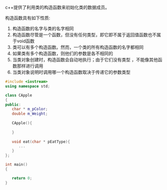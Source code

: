 
c++提供了利用类的构造函数来初始化类的数据成员。

构造函数具有如下性质:

1) 构造函数的名字与类的名字相同
2) 构造函数尽管是一个函数，但没有任何类型，即它即不属于返回值函数也不属于void函数
3) 类可以有多个构造函数。然而，一个类的所有构造函数的名字都相同 
4) 如果类有多个构造函数，则他们的参数是各不相同的
5) 当类对象创建时，构造函数会自动地执行；由于它们没有类型 ，不能像其他函数那样进行调用
6) 当类对象说明时调用哪一个构造函数取决于传递它的参数类型

```c++
#include <iostream>
using namespace std;

class CApple
{
public:
   char * m_pColor;
   double m_Weight;
   
   CApple(){
   
   }
   
   void eat(char * pEatType){
      ...
   }
};

int main()
{

   return 0;
}
```
